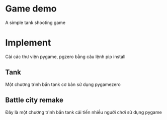 # Game demo
A simple tank shooting game

# Implement
Cài các thư viện pygame, pgzero bằng câu lệnh pip install 

## Tank
Một chương trình bắn tank cơ bản sử dụng pygamezero
## Battle city remake
Đây là một chương trình bắn tank cải tiến nhiều người chơi sử dụng pygame